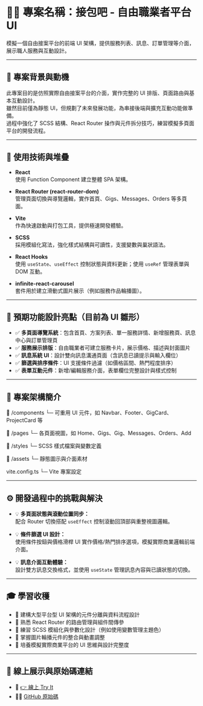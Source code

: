 ﻿# 🧑‍💻 專案名稱：接包吧 - 自由職業者平台 UI

模擬一個自由接案平台的前端 UI 架構，提供服務列表、訊息、訂單管理等介面，展示職人服務與互動設計。

---

## 🔎 專案背景與動機

此專案目的是仿照實際自由接案平台的介面，實作完整的 UI 排版、頁面路由與基本互動設計。  
雖然目前僅為靜態 UI，但規劃了未來發展功能，為串接後端與擴充互動功能做準備。  
過程中強化了 SCSS 結構、React Router 操作與元件拆分技巧，練習模擬多頁面平台的開發流程。

---

## 🧪 使用技術與堆疊

- **React**  
  使用 Function Component 建立整體 SPA 架構。

- **React Router (react-router-dom)**  
  管理頁面切換與導覽邏輯，實作首頁、Gigs、Messages、Orders 等多頁面。

- **Vite**  
  作為快速啟動與打包工具，提供極速開發體驗。

- **SCSS**  
  採用模組化寫法，強化樣式結構與可讀性，支援變數與巢狀語法。

- **React Hooks**  
  使用 `useState`、`useEffect` 控制狀態與資料更新；使用 `useRef` 管理表單與 DOM 互動。

- **infinite-react-carousel**  
  套件用於建立滑動式圖片展示（例如服務作品輪播圖）。

---

## 🧩 預期功能設計亮點（目前為 UI 雛形）

- ✅ **多頁面導覽系統**：包含首頁、方案列表、單一服務詳情、新增服務頁、訊息中心與訂單管理頁
- ✅ **服務展示排版**：自由職業者可建立服務卡片，展示價格、描述與封面圖片
- ✅ **訊息系統 UI**：設計雙向訊息溝通頁面（含訊息已讀提示與輸入欄位）
- ✅ **篩選與排序條件**：UI 支援條件過濾（如價格區間、熱門程度排序）
- ✅ **表單互動元件**：新增/編輯服務介面，表單欄位完整設計與樣式控制

---

## 🧱 專案架構簡介

📁 /components
└─ 可重用 UI 元件，如 Navbar、Footer、GigCard、ProjectCard 等

📁 /pages
└─ 各頁面視圖，如 Home、Gigs、Gig、Messages、Orders、Add

📁 /styles
└─ SCSS 樣式檔案與變數定義

📁 /assets
└─ 靜態圖示與介面素材

vite.config.ts
└─ Vite 專案設定

---

## ⚙️ 開發過程中的挑戰與解決

- 💡 **多頁面狀態與滾動位置同步：**  
  配合 Router 切換搭配 `useEffect` 控制滾動回頂部與重整視圖邏輯。

- 💡 **條件篩選 UI 設計：**  
  使用條件按鈕與價格滑桿 UI 實作價格/熱門排序選項，模擬實際商業邏輯前端介面。

- 💡 **訊息介面互動體驗：**  
  設計雙方訊息交換格式，並使用 `useState` 管理訊息內容與已讀狀態的切換。

---

## 🎓 學習收穫

- 🔹 建構大型平台型 UI 架構的元件分離與資料流程設計
- 🔹 熟悉 React Router 的路由管理與組件間傳參
- 🔹 練習 SCSS 模組化與參數化設計（例如使用變數管理主題色）
- 🔹 掌握圖片輪播元件的整合與動畫調整
- 🔹 培養模擬實際商業平台的 UI 思維與設計完整度

---

## 🚀 線上展示與原始碼連結

- 🔗 [👉 線上 Try It](https://your-gh-page-link.com)
- 🧑‍💻 [GitHub 原始碼](https://github.com/your-repo-link)
